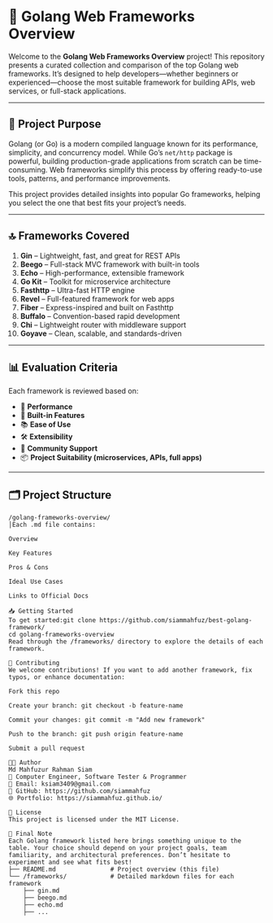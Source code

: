 # 🚀 Golang Web Frameworks Overview

Welcome to the **Golang Web Frameworks Overview** project! This repository presents a curated collection and comparison of the top Golang web frameworks. It’s designed to help developers—whether beginners or experienced—choose the most suitable framework for building APIs, web services, or full-stack applications.

---

## 📌 Project Purpose

Golang (or Go) is a modern compiled language known for its performance, simplicity, and concurrency model. While Go’s `net/http` package is powerful, building production-grade applications from scratch can be time-consuming. Web frameworks simplify this process by offering ready-to-use tools, patterns, and performance improvements.

This project provides detailed insights into popular Go frameworks, helping you select the one that best fits your project’s needs.

---

## 🔝 Frameworks Covered

1. **Gin** – Lightweight, fast, and great for REST APIs
2. **Beego** – Full-stack MVC framework with built-in tools
3. **Echo** – High-performance, extensible framework
4. **Go Kit** – Toolkit for microservice architecture
5. **Fasthttp** – Ultra-fast HTTP engine
6. **Revel** – Full-featured framework for web apps
7. **Fiber** – Express-inspired and built on Fasthttp
8. **Buffalo** – Convention-based rapid development
9. **Chi** – Lightweight router with middleware support
10. **Goyave** – Clean, scalable, and standards-driven

---

## 📊 Evaluation Criteria

Each framework is reviewed based on:

- 🚀 **Performance**
- 🧩 **Built-in Features**
- 📚 **Ease of Use**
- 🛠 **Extensibility**
- 👥 **Community Support**
- 📦 **Project Suitability (microservices, APIs, full apps)**

---

## 🗂 Project Structure

```plaintext
/golang-frameworks-overview/
│Each .md file contains:

Overview

Key Features

Pros & Cons

Ideal Use Cases

Links to Official Docs

📥 Getting Started
To get started:git clone https://github.com/siammahfuz/best-golang-framework/
cd golang-frameworks-overview
Read through the /frameworks/ directory to explore the details of each framework.

🤝 Contributing
We welcome contributions! If you want to add another framework, fix typos, or enhance documentation:

Fork this repo

Create your branch: git checkout -b feature-name

Commit your changes: git commit -m "Add new framework"

Push to the branch: git push origin feature-name

Submit a pull request

👨‍💻 Author
Md Mahfuzur Rahman Siam
💼 Computer Engineer, Software Tester & Programmer
📧 Email: ksiam3409@gmail.com
🔗 GitHub: https://github.com/siammahfuz
🌐 Portfolio: https://siammahfuz.github.io/

📄 License
This project is licensed under the MIT License.

🧭 Final Note
Each Golang framework listed here brings something unique to the table. Your choice should depend on your project goals, team familiarity, and architectural preferences. Don’t hesitate to experiment and see what fits best!
├── README.md               # Project overview (this file)
└── /frameworks/            # Detailed markdown files for each framework
    ├── gin.md
    ├── beego.md
    ├── echo.md
    ├── ...
